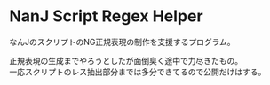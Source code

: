 # NanJ Script Regex Helper

なんJのスクリプトのNG正規表現の制作を支援するプログラム。

正規表現の生成までやろうとしたが面倒臭く途中で力尽きたもの。  
一応スクリプトのレス抽出部分までは多分できてるので公開だけはする。

